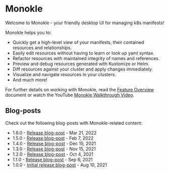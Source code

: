 # Monokle

Welcome to Monokle - your friendly desktop UI for managing k8s manifests!

Monokle helps you to:

- Quickly get a high-level view of your manifests, their contained resources and relationships.
- Easily edit resources without having to learn or look up yaml syntax.
- Refactor resources with maintained integrity of names and references.
- Preview and debug resources generated with Kustomize or Helm.
- Diff resources against your cluster and apply changes immediately.
- Visualize and navigate resources in your clusters.
- And much more!

For further details on working with Monokle, read the [Feature Overview](features.md) document or watch the YouTube [Monokle Walkthrough Video](https://www.youtube.com/watch?v=aY6RK7LpxsE).

<!--[![Monokle Walkthrough](img/monokle-overview.gif)](https://youtu.be/aY6RK7LpxsE)-->

## **Blog-posts**

Check out the following blog-posts with Monokle-related content:

- 1.6.0 - [Release blog-post](https://kubeshop.io/blog/monokle-1-6-0-release) - Mar 21, 2022
- 1.5.0 - [Release blog-post](https://medium.com/kubeshop-i/monokle-1-5-0-release-kubeshop-95f574563c79) - Feb 7, 2022
- 1.4.0 - [Release blog-post](https://medium.com/kubeshop-i/monokle-1-4-0-4122e88742c5) - Dec 15, 2021
- 1.3.0 - [Release blog-post](https://kubeshop.io/blog/monokle-1-3-0-cluster-compare) - Nov 15, 2021
- 1.2.0 - [Release blog-post](https://medium.com/kubeshop-i/monokle-1-2-0-is-out-2492341f0874) - Oct 4, 2021
- 1.1.0 - [Release blog-post](https://medium.com/kubeshop-i/monokle-1-1-0-93c5428b2967) - Sep 6, 2021
- 1.0.0 - [Initial release blog-post](https://medium.com/kubeshop-i/hello-monokle-83ecb42f5d96) - Aug 10, 2021
